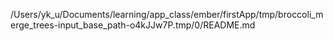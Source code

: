 /Users/yk_u/Documents/learning/app_class/ember/firstApp/tmp/broccoli_merge_trees-input_base_path-o4kJJw7P.tmp/0/README.md